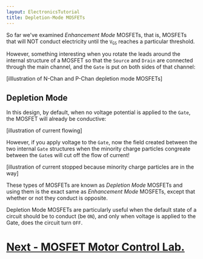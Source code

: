 ```yaml
---
layout: ElectronicsTutorial
title: Depletion-Mode MOSFETs
---
```



So far we've examined _Enhancement Mode_ MOSFETs, that is, MOSFETs that will NOT conduct electricity until the `V`<sub>`GS`</sub> reaches a particular threshold.

However, something interesting when you rotate the leads around the internal structure of a MOSFET so that the `Source` and `Drain` are connected through the main channel, and the `Gate` is put on both sides of that channel:

[illlustration of N-Chan and P-Chan depletion mode MOSFETs]

## Depletion Mode

In this design, by default, when no voltage potential is applied to the `Gate`, the MOSFET will already be conductive:

[illustration of current flowing]

However, if you apply voltage to the `Gate`, now the field created between the two internal `Gate` structures when the minority charge particles congreate between the `Gate`s will cut off the flow of current!

[illustration of current stopped because minority charge particles are in the way]

These types of MOSFETs are known as _Depletion Mode_ MOSFETs and using them is the exact same as _Enhancement Mode_ MOSFETs, except that whether or not they conduct is opposite.

Depletion Mode MOSFETs are particularly useful when the default state of a circuit should be to conduct (be `ON`), and only when voltage is applied to the Gate, does the circuit turn `OFF`.

# [Next - MOSFET Motor Control Lab.](../Motor_Control_Lab/)